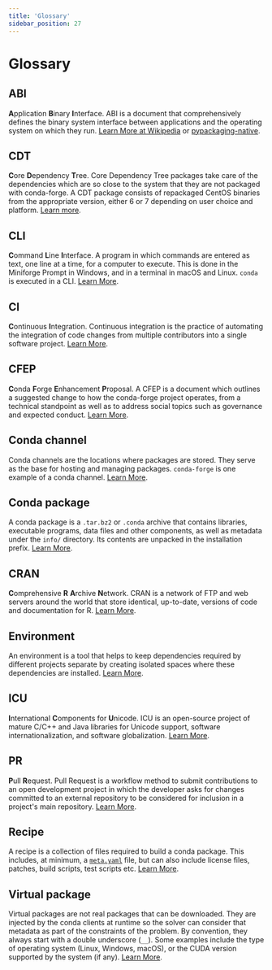 ```yaml
---
title: 'Glossary'
sidebar_position: 27
---
```


<a id="miscellaneous"></a>

<a id="misc-glossary"></a>

<a id="glossary"></a>

# Glossary

<a id="term-ABI"></a>

## ABI

**A**pplication **B**inary **I**nterface. ABI is a document that comprehensively defines the binary system interface between applications and the operating system on which they run. [Learn More at Wikipedia](https://en.wikipedia.org/wiki/Application_binary_interface) or [pypackaging-native](https://pypackaging-native.github.io/background/binary_interface).

<a id="term-CDT"></a>

## CDT

**C**ore **D**ependency **T**ree. Core Dependency Tree packages take care of the dependencies which are so close to the system that they are not packaged with conda-forge. A CDT package consists of repackaged CentOS binaries from the appropriate version, either 6 or 7 depending on user choice and platform. [Learn more](maintainer/knowledge_base.md#cdt-packages).

## CLI

**C**ommand **L**ine **I**nterface. A program in which commands are entered as text, one line at a time, for a computer to execute. This is done in the Miniforge Prompt in Windows, and in a terminal in macOS and Linux. `conda` is executed in a CLI. [Learn More](https://en.wikipedia.org/wiki/Command-line_interface).

<a id="term-CI"></a>

## CI

**C**ontinuous **I**ntegration. Continuous integration is the practice of automating the integration of code changes from multiple contributors into a single software project. [Learn More](https://en.wikipedia.org/wiki/Continuous_integration).

<a id="term-CFEP"></a>

## CFEP

**C**onda **F**orge **E**nhancement **P**roposal. A CFEP is a document which outlines a suggested change to how the conda-forge project operates, from a technical standpoint as well as to address social topics such as governance and expected conduct. [Learn More](https://github.com/conda-forge/cfep/blob/main/cfep-01.md/).

<a id="term-Conda-channel"></a>

## Conda channel

Conda channels are the locations where packages are stored. They serve as the base for hosting and managing packages. `conda-forge` is one example of a conda channel. [Learn More](https://docs.conda.io/projects/conda/en/latest/user-guide/concepts/channels.html).

<a id="term-Conda-package"></a>

## Conda package

A conda package is a `.tar.bz2` or `.conda` archive that contains libraries, executable programs, data files and other components, as well as metadata under the `info/` directory. Its contents are unpacked in the installation prefix. [Learn More](<https://en.wikipedia.org/wiki/Conda_(package_manager)>).

<a id="term-CRAN"></a>

## CRAN

**C**omprehensive **R** **A**rchive **N**etwork. CRAN is a network of FTP and web servers around the world that store identical, up-to-date, versions of code and documentation for R. [Learn More](https://cran.r-project.org/).

<a id="term-Environment"></a>

## Environment

An environment is a tool that helps to keep dependencies required by different projects separate by creating isolated spaces where these dependencies are installed. [Learn More](https://docs.conda.io/projects/conda/en/latest/user-guide/concepts/environments.html).

<a id="term-ICU"></a>

## ICU

**I**nternational **C**omponents for **U**nicode. ICU is an open-source project of mature C/C++ and Java libraries for Unicode support, software internationalization, and software globalization. [Learn More](https://icu.unicode.org/).

<a id="term-PR"></a>

## PR

**P**ull **R**equest. Pull Request is a workflow method to submit contributions to an open development project in which the developer asks for changes committed to an external repository to be considered for inclusion in a project's main repository. [Learn More](https://help.github.com/articles/about-pull-requests/).

## Recipe

A recipe is a collection of files required to build a conda package. This includes, at minimum, a [`meta.yaml`](maintainer/adding_pkgs.md#the-recipe-meta-yaml) file, but can also include license files, patches, build scripts, test scripts etc. [Learn More](https://docs.conda.io/projects/conda-build/en/stable/resources/define-metadata.html).

## Virtual package

Virtual packages are not real packages that can be downloaded. They are injected by the conda clients at runtime so the solver can consider that metadata as part of the constraints of the problem. By convention, they always start with a double underscore (`__`). Some examples include the type of operating system (Linux, Windows, macOS), or the CUDA version supported by the system (if any). [Learn More](https://conda.io/projects/conda/en/latest/user-guide/tasks/manage-virtual.html).
